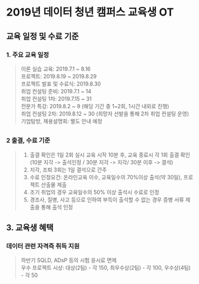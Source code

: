 # 2019년 데이터 청년 캠퍼스 교육생 OT

## 교육 일정 및 수료 기준 
### 1. 주요 교육 일정 
> 이론 실습 교육: 2019.7.1 ~ 8.16   
> 프로젝트: 2019.8.19 ~ 2019.8.29  
> 프로젝트 발표 및 수료식: 2019.8.30  
> 취업 컨설팅 준비: 2019.7.1 ~ 14  
> 취업 컨설팅 1차: 2019.7.15 ~ 31  
> 전문가 특강: 2019.8.2 ~ 9 (해당 기간 중 1~2회, 1시간 내외로 진행)  
> 취업 컨설팅 2차: 2019.8.12 ~ 30 (희망자 선발을 통해 2차 취업 컨설팅 운영)  
> 기업탐방, 채용설명회: 별도 안내 예정   

##

### 2 출결, 수료 기준 
> 1) 출결 확인은 1일 2회 실시 교육 시작 10분 후, 교육 종료시 각 1회 출결 확인  
> (10분 지각 -> 출석인정 / 30분 지각 -> 지각/ 30분 이후 -> 결석)   
> 2) 지각, 조퇴 3회는 1일 결석으로 간주   
> 3) 수료 인정요건: 온라인교육 이수, 교육일수의 70%이상 출석(약 30일), 프로젝트 산출물 제출  
> 4) 조기 취업의 경우 교육일수의 50% 이상 출석시 수료로 인정  
> 5) 경조사, 질병, 사고 등으로 인하여 부득이 출석할 수 없는 경우 증병 서류 제출을 통해 출석 인정   
## 

## 3. 교육생 혜택 
### 데이터 관련 자격즉 취득 지원
> 하반기 SQLD, ADsP 등의 시험 응시료 면제  
> 우수 프로젝트 시상: 대상(2팀) - 각 150, 최우수상(2팀) - 각 100, 우수상(4팀) - 각 50   

